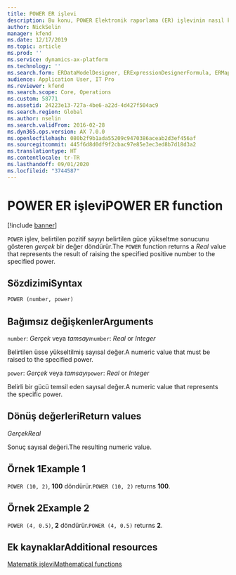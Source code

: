 ```yaml
---
title: POWER ER işlevi
description: Bu konu, POWER Elektronik raporlama (ER) işlevinin nasıl kullanıldığı hakkında bilgi sağlar.
author: NickSelin
manager: kfend
ms.date: 12/17/2019
ms.topic: article
ms.prod: ''
ms.service: dynamics-ax-platform
ms.technology: ''
ms.search.form: ERDataModelDesigner, ERExpressionDesignerFormula, ERMappedFormatDesigner, ERModelMappingDesigner
audience: Application User, IT Pro
ms.reviewer: kfend
ms.search.scope: Core, Operations
ms.custom: 58771
ms.assetid: 24223e13-727a-4be6-a22d-4d427f504ac9
ms.search.region: Global
ms.author: nselin
ms.search.validFrom: 2016-02-28
ms.dyn365.ops.version: AX 7.0.0
ms.openlocfilehash: 080b2f9b1ada55209c9470386aceab2d3ef456af
ms.sourcegitcommit: 445f6d8d0df9f2cbac97e85e3ec3ed8b7d18d3a2
ms.translationtype: HT
ms.contentlocale: tr-TR
ms.lasthandoff: 09/01/2020
ms.locfileid: "3744587"
---
```

# <a name="power-er-function"></a><span data-ttu-id="f3f17-103">POWER ER işlevi</span><span class="sxs-lookup"><span data-stu-id="f3f17-103">POWER ER function</span></span>

[!include [banner](../includes/banner.md)]

<span data-ttu-id="f3f17-104">`POWER` işlev, belirtilen pozitif sayıyı belirtilen güce yükseltme sonucunu gösteren *gerçek* bir değer döndürür.</span><span class="sxs-lookup"><span data-stu-id="f3f17-104">The `POWER` function returns a *Real* value that represents the result of raising the specified positive number to the specified power.</span></span>

## <a name="syntax"></a><span data-ttu-id="f3f17-105">Sözdizimi</span><span class="sxs-lookup"><span data-stu-id="f3f17-105">Syntax</span></span>

```vb
POWER (number, power)
```

## <a name="arguments"></a><span data-ttu-id="f3f17-106">Bağımsız değişkenler</span><span class="sxs-lookup"><span data-stu-id="f3f17-106">Arguments</span></span>

<span data-ttu-id="f3f17-107">`number`: *Gerçek* veya *tamsayı*</span><span class="sxs-lookup"><span data-stu-id="f3f17-107">`number`: *Real* or *Integer*</span></span>

<span data-ttu-id="f3f17-108">Belirtilen üsse yükseltilmiş sayısal değer.</span><span class="sxs-lookup"><span data-stu-id="f3f17-108">A numeric value that must be raised to the specified power.</span></span>

<span data-ttu-id="f3f17-109">`power`: *Gerçek* veya *tamsayı*</span><span class="sxs-lookup"><span data-stu-id="f3f17-109">`power`: *Real* or *Integer*</span></span>

<span data-ttu-id="f3f17-110">Belirli bir gücü temsil eden sayısal değer.</span><span class="sxs-lookup"><span data-stu-id="f3f17-110">A numeric value that represents the specific power.</span></span>

## <a name="return-values"></a><span data-ttu-id="f3f17-111">Dönüş değerleri</span><span class="sxs-lookup"><span data-stu-id="f3f17-111">Return values</span></span>

<span data-ttu-id="f3f17-112">*Gerçek*</span><span class="sxs-lookup"><span data-stu-id="f3f17-112">*Real*</span></span>

<span data-ttu-id="f3f17-113">Sonuç sayısal değeri.</span><span class="sxs-lookup"><span data-stu-id="f3f17-113">The resulting numeric value.</span></span>

## <a name="example-1"></a><span data-ttu-id="f3f17-114">Örnek 1</span><span class="sxs-lookup"><span data-stu-id="f3f17-114">Example 1</span></span>

<span data-ttu-id="f3f17-115">`POWER (10, 2)`, **100** döndürür.</span><span class="sxs-lookup"><span data-stu-id="f3f17-115">`POWER (10, 2)` returns **100**.</span></span>

## <a name="example-2"></a><span data-ttu-id="f3f17-116">Örnek 2</span><span class="sxs-lookup"><span data-stu-id="f3f17-116">Example 2</span></span>

<span data-ttu-id="f3f17-117">`POWER (4, 0.5)`, **2** döndürür.</span><span class="sxs-lookup"><span data-stu-id="f3f17-117">`POWER (4, 0.5)` returns **2**.</span></span>

## <a name="additional-resources"></a><span data-ttu-id="f3f17-118">Ek kaynaklar</span><span class="sxs-lookup"><span data-stu-id="f3f17-118">Additional resources</span></span>

[<span data-ttu-id="f3f17-119">Matematik işlevi</span><span class="sxs-lookup"><span data-stu-id="f3f17-119">Mathematical functions</span></span>](er-functions-category-mathematical.md)
